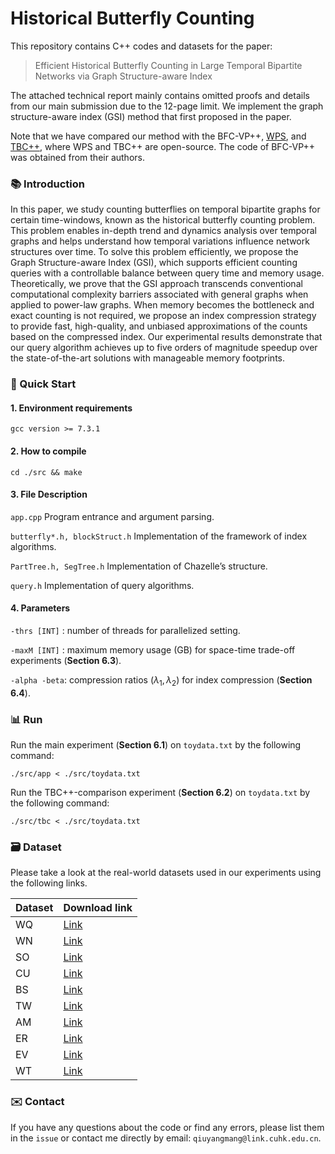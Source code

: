 # Historical Butterfly Counting

This repository contains C++ codes and datasets for the paper:

> Efficient Historical Butterfly Counting in Large Temporal Bipartite Networks via Graph Structure-aware Index

The attached technical report mainly contains omitted proofs and details from our main submission due to the 12-page limit. We implement the graph structure-aware index (GSI) method that first proposed in the paper.

Note that we have compared our method with the BFC-VP++, [WPS](https://github.com/CUHK-DBGroup/SIGMOD24-Butterfly-Bi-Triangle-Counting), and [TBC++](https://github.com/ZJU-DAILY/TBFC), where WPS and TBC++ are open-source. The code of BFC-VP++ was obtained from their authors.

### 📚 Introduction
In this paper, we study counting butterflies on temporal bipartite graphs for certain time-windows, known as the historical butterfly counting problem. This problem enables in-depth trend and dynamics analysis over temporal graphs and helps understand how temporal variations influence network structures over time. To solve this problem efficiently, we propose the Graph Structure-aware Index (GSI), which supports efficient counting queries with a controllable balance between query time and memory usage. Theoretically, we prove that the GSI approach transcends conventional computational complexity barriers associated with general graphs when applied to power-law graphs. When memory becomes the bottleneck and exact counting is not required, we propose an index compression strategy to provide fast, high-quality, and unbiased approximations of the counts based on the compressed index. Our experimental results demonstrate that our query algorithm achieves up to five orders of magnitude speedup over the state-of-the-art solutions with manageable memory footprints.



### 🚀 Quick Start
#### 1. Environment requirements

```
gcc version >= 7.3.1
```
#### 2. How to compile
```
cd ./src && make
```

#### 3. File Description
```app.cpp``` Program entrance and argument parsing.

```butterfly*.h, blockStruct.h``` Implementation of the framework of index algorithms.

```PartTree.h, SegTree.h``` Implementation of Chazelle’s structure.

```query.h``` Implementation of query algorithms.

#### 4. Parameters

``` -thrs [INT] ``` : number of threads for parallelized setting.

``` -maxM [INT] ``` : maximum memory usage (GB) for space-time trade-off experiments (**Section 6.3**).

``` -alpha -beta ```: compression ratios $(\lambda_1, \lambda_2)$ for index compression (**Section 6.4**).

###  📊 Run
Run the main experiment (**Section 6.1**) on `toydata.txt` by the following command:
```
./src/app < ./src/toydata.txt
```

Run the TBC++-comparison experiment (**Section 6.2**) on `toydata.txt` by the following command:
```
./src/tbc < ./src/toydata.txt
```

### 🗃️ Dataset 

Please take a look at the real-world datasets used in our experiments using the following links.


| Dataset | Download link |
| - | - |
| WQ | [Link](http://konect.cc/networks/edit-bnwikisource/) |
| WN | [Link](http://konect.cc/networks/edit-itwikinews/) |
| SO | [Link](http://konect.cc/networks/stackexchange-stackoverflow/) |
| CU | [Link](http://konect.cc/networks/citeulike-ti/) |
| BS | [Link](http://konect.cc/networks/bibsonomy-2ti/) |
| TW | [Link](http://konect.cc/networks/munmun_twitterex_ut/) |
| AM | [Link](http://konect.cc/networks/amazon-ratings/) |
| ER | [Link](http://konect.cc/networks/edit-ruwiktionary/) |
| EV | [Link](http://konect.cc/networks/edit-viwiki/) |
| WT | [Link](http://konect.cc/networks/edit-enwiktionary/) |

###  ✉️ Contact

If you have any questions about the code or find any errors, please list them in the `issue` or contact me directly by email: ```qiuyangmang@link.cuhk.edu.cn```.
